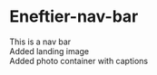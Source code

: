 # Eneftier-nav-bar
This is a nav bar<br>
Added landing image<br>
Added photo container with captions
